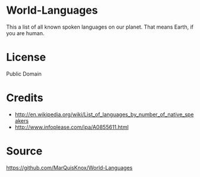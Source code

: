 # World-Languages
This a list of all known spoken languages on our planet. That means Earth, if you are human.

# License
Public Domain

# Credits
* http://en.wikipedia.org/wiki/List_of_languages_by_number_of_native_speakers
* http://www.infoplease.com/ipa/A0855611.html

# Source
https://github.com/MarQuisKnox/World-Languages
